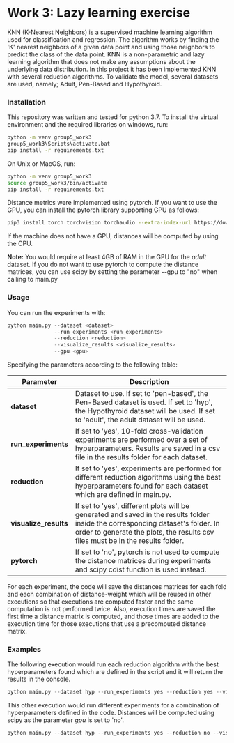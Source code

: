 # Work 3: Lazy learning exercise

KNN (K-Nearest Neighbors) is a supervised machine learning algorithm used for classification and regression. The algorithm works by finding the 'K' nearest neighbors of a given data point and using those neighbors to predict the class of the data point. KNN is a non-parametric and lazy learning algorithm that does not make any assumptions about the underlying data distribution. In this project it has been implemented KNN with several reduction algorithms. To validate the model, several datasets are used, namely; Adult, Pen-Based and Hypothyroid.

### Installation 

This repository was written and tested for python 3.7. To install the virtual environment and the required libraries on windows, run:

```bash
python -m venv group5_work3
group5_work3\Scripts\activate.bat
pip install -r requirements.txt
```

On Unix or MacOS, run:

```bash
python -m venv group5_work3
source group5_work3/bin/activate
pip install -r requirements.txt
```

Distance metrics were implemented using pytorch. If you want to use the GPU, you can install the pytorch library supporting GPU as follows:

```bash
pip3 install torch torchvision torchaudio --extra-index-url https://download.pytorch.org/whl/cu116
```

If the machine does not have a GPU, distances will be computed by using the CPU.

**Note:** You would require at least 4GB of RAM in the GPU for the *adult* dataset. If you do not want to use pytorch to compute the distance matrices, you can use scipy by setting the parameter --gpu to "no" when calling to main.py

### Usage

You can run the experiments with:

```python
python main.py --dataset <dataset>
               --run_experiments <run_experiments>
               --reduction <reduction>
               --visualize_results <visualize_results>
               --gpu <gpu>
```
Specifying the parameters  according to the following table:

| Parameter             | Description                                                                                                                                                                                                       |
|-----------------------|-------------------------------------------------------------------------------------------------------------------------------------------------------------------------------------------------------------------|
| **dataset**           | Dataset to use. If set to 'pen-based', the Pen-Based dataset is used. If set to 'hyp', the Hypothyroid dataset will be used. If set to 'adult', the adult dataset will be used.                                   |
| **run_experiments**   | If set to 'yes', 10-fold cross-validation experiments are performed over a set of hyperparameters. Results are saved in a csv file in the results folder for each dataset.                                        |
| **reduction**         | If set to 'yes', experiments are performed for different reduction algorithms using the best hyperparameters found for each dataset which are defined in main.py.                                              |
| **visualize_results** | If set to 'yes', different plots will be generated and saved in the results folder inside the corresponding dataset's folder. In order to generate the plots, the results csv files must be in the results folder. |
| **pytorch**           | If set to 'no', pytorch is not used to compute the distance matrices during experiments and scipy cdist function is used instead.                                                                                 |

For each experiment, the code will save the distances matrices for each fold and each combination of distance-weight which will be reused in other executions so that executions are computed faster and the same computation is not performed twice. Also, execution times are saved the first time a distance matrix is computed, and those times are added to the execution time for those executions that use a precomputed distance matrix.

### Examples

The following execution would run each reduction algorithm with the best hyperparameters found which are defined in the script and it will return the results in the console.

```python
python main.py --dataset hyp --run_experiments yes --reduction yes --visualize_results yes --gpu no
```

This other execution would run different experiments for a combination of hyperparameters defined in the code. Distances will be computed using scipy as the parameter *gpu* is set to 'no'.

```python
python main.py --dataset hyp --run_experiments yes --reduction no --visualize_results yes --gpu no
```